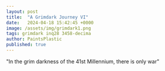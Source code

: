 ```yaml
---
layout: post
title:  "A Grimdark Journey VI"
date:   2024-04-18 15:42:45 +0000
image: /assets/img/grimdark1.png
tags: grimdark inq28 3458-decima
author: PaintsPlastic
published: true
---
```


"In the grim darkness of the 41st Millennium, there is only war"

